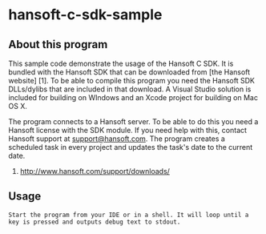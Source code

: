 hansoft-c-sdk-sample
====================

About this program
------------------
This sample code demonstrate the usage of the Hansoft C SDK. It is bundled with the Hansoft SDK that can be downloaded from [the Hansoft website] [1]. 
To be able to compile this program you need the Hansoft SDK DLLs/dylibs that are included in that download. A Visual Studio solution is included for 
building on WIndows and an Xcode project for building on Mac OS X.

The program connects to a Hansoft server. To be able to do this you need a Hansoft license with the SDK module. If you need help with this, contact
Hansoft support at <support@hansoft.com>. The program creates a scheduled task in every project and updates the task's date to the current date.

1. http://www.hansoft.com/support/downloads/

Usage
-----
	Start the program from your IDE or in a shell. It will loop until a key is pressed and outputs debug text to stdout.

